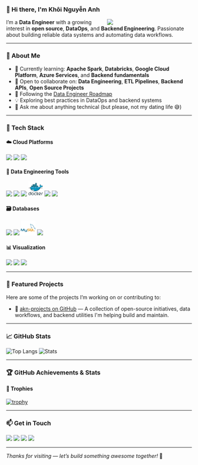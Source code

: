 ### 👋 Hi there, I'm **Khôi Nguyễn Anh**

<img align="right" src="https://media.giphy.com/media/M9gbBd9nbDrOTu1Mqx/giphy.gif" width="230">

I’m a **Data Engineer** with a growing interest in **open source**, **DataOps**, and **Backend Engineering**. Passionate about building reliable data systems and automating data workflows.

---

### 🚀 About Me

- 🌱 Currently learning: **Apache Spark**, **Databricks**, **Google Cloud Platform**, **Azure Services**, and **Backend fundamentals**
- 🤝 Open to collaborate on: **Data Engineering**, **ETL Pipelines**, **Backend APIs**, **Open Source Projects**
- 📘 Following the [Data Engineer Roadmap](https://github.com/datastacktv/data-engineer-roadmap)
- 💡 Exploring best practices in DataOps and backend systems
- 💬 Ask me about anything technical (but please, not my dating life 😅)

---

### 💼 Tech Stack

#### ☁️ Cloud Platforms
<p align="left">
  <img src="https://img.shields.io/badge/AWS-232F3E?style=flat&logo=amazonaws&logoColor=white" />
  <img src="https://img.shields.io/badge/GCP-4285F4?style=flat&logo=googlecloud&logoColor=white" />
  <img src="https://img.shields.io/badge/Azure-0078D4?style=flat&logo=microsoftazure&logoColor=white" />
</p>

#### 🧱 Data Engineering Tools
<p>
<a href="https://airflow.apache.org/" target="_blank"><img src="https://static-00.iconduck.com/assets.00/airflow-icon-256x256-la90eetn.png" width="40"/></a>
<a href="https://www.getdbt.com/" target="_blank"><img src="https://www.svgrepo.com/show/330270/dbt.svg" width="40"/></a>
<a href="https://www.databricks.com/" target="_blank"><img src="https://1000logos.net/wp-content/uploads/2025/01/Databricks-Emblem.png" width="80"/></a>
<a href="https://www.docker.com/" target="_blank"><img src="https://raw.githubusercontent.com/devicons/devicon/master/icons/docker/docker-original-wordmark.svg" width="40"/></a>
<a href="https://git-scm.com/" target="_blank"><img src="https://www.vectorlogo.zone/logos/git-scm/git-scm-icon.svg" width="40"/></a>
<a href="https://www.postman.com/" target="_blank"><img src="https://www.vectorlogo.zone/logos/getpostman/getpostman-icon.svg" width="40"/></a>
</p>



#### 🗃 Databases
<p>
<a href="https://www.oracle.com/" target="_blank"><img src="https://www.svgrepo.com/show/303303/oracle-6-logo.svg" width="40"/></a>
<a href="https://www.microsoft.com/en-us/sql-server/sql-server-2019" target="_blank"><img src="https://www.svgrepo.com/show/306420/microsoftsqlserver.svg" width="40"/></a>
<a href="https://www.mysql.com/" target="_blank"><img src="https://raw.githubusercontent.com/devicons/devicon/master/icons/mysql/mysql-original-wordmark.svg" width="40"/></a>
<a href="https://cassandra.apache.org/" target="_blank"><img src="https://www.svgrepo.com/show/305710/apachecassandra.svg" width="40"/></a>
</p>

#### 📊 Visualization
<p>
<a href="https://superset.apache.org/" target="_blank"><img src="https://www.freney.com/images/supersetcolor.png" width="40"/></a>
<a href="https://powerbi.microsoft.com/" target="_blank"><img src="https://www.svgrepo.com/show/306593/powerbi.svg" width="40"/></a>
<a href="https://www.tableau.com/" target="_blank"><img src="https://www.svgrepo.com/show/306830/tableau.svg" width="40"/></a>
</p>

---

### 🔨 Featured Projects

Here are some of the projects I’m working on or contributing to:

- 🔗 [akn-projects on GitHub](https://github.com/akn-projects) — A collection of open-source initiatives, data workflows, and backend utilities I'm helping build and maintain.

---

### 📈 GitHub Stats

![Top Langs](https://github-readme-stats.vercel.app/api/top-langs/?username=KoiDev13&theme=tokyonight&count_private=true)
![Stats](https://github-readme-stats.vercel.app/api?username=KoiDev13&theme=tokyonight&count_private=true)

---

### 🏆 GitHub Achievements & Stats

#### 🏅 Trophies
[![trophy](https://github-profile-trophy.vercel.app/?username=KoiDev13&row=2&column=3&theme=algolia&no-frame=true)](https://github.com/ryo-ma/github-profile-trophy)


---

### 📫 Get in Touch

<p>
<a href="https://linkedin.com/in/knguyenanh8194" target="_blank"><img src="https://cdn.jsdelivr.net/npm/simple-icons@3.0.1/icons/linkedin.svg" width="30"/></a>
<a href="https://www.hackerrank.com/knguyenanh8194" target="_blank"><img src="https://cdn.jsdelivr.net/npm/simple-icons@3.0.1/icons/hackerrank.svg" width="30"/></a>
<a href="https://www.datacamp.com/profile/knguyenanh8194" target="_blank"><img src="https://cdn.jsdelivr.net/npm/simple-icons@3.0.1/icons/datacamp.svg" width="30"/></a>
<a href="https://g.dev/knguyenanh8194" target="_blank"><img src="https://cdn.jsdelivr.net/npm/simple-icons@3.0.1/icons/google.svg" width="30"/></a>
</p>

---

<em>Thanks for visiting — let’s build something awesome together!</em> 🚀
